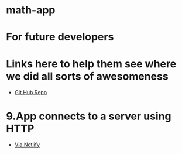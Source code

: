 # math-app

# For future developers

# Links here to help them see where we did all sorts of awesomeness
- [Git Hub Repo](https://https://github.com/krymarie/math-app "Math App")

# 9.App connects to a server using HTTP
- [Via Netlify](https://xenodochial-bell-837b66.netlify.com/ "server for App")
